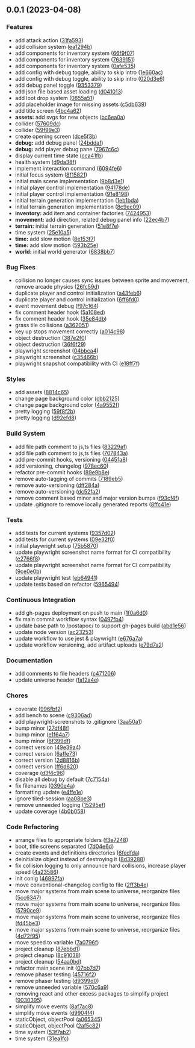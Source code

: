 ## 0.0.1 (2023-04-08)


### Features

* add attack action ([31fa593](https://github.com/Unnamed-GameDev-Studio/postapoc/commit/31fa59399e97e3ecea040562db98fd1b61fe23af))
* add collision system ([ea1294b](https://github.com/Unnamed-GameDev-Studio/postapoc/commit/ea1294b51721cae8f8199d78d7bed16ccb28c2dc))
* add components for inventory system ([66f9f07](https://github.com/Unnamed-GameDev-Studio/postapoc/commit/66f9f07cb19eda37815f831e7c02065b33086b75))
* add components for inventory system ([7639151](https://github.com/Unnamed-GameDev-Studio/postapoc/commit/7639151b3c28d3a7f2349f9525e6ab82ad536d08))
* add components for inventory system ([0afe535](https://github.com/Unnamed-GameDev-Studio/postapoc/commit/0afe53533fba618786e9bec24b32e5804d7ebc49))
* add config with debug toggle, ability to skip intro ([1e660ac](https://github.com/Unnamed-GameDev-Studio/postapoc/commit/1e660acd7a4f75403a02ba2cb0bc88ff5846235c))
* add config with debug toggle, ability to skip intro ([020d3e6](https://github.com/Unnamed-GameDev-Studio/postapoc/commit/020d3e69bc2e5116246079cb37b04d47c5bd92d1))
* add debug panel toggle ([9353379](https://github.com/Unnamed-GameDev-Studio/postapoc/commit/9353379ed589bb9c4309ae7a68eba2574538d833))
* add json file based asset loading ([d041013](https://github.com/Unnamed-GameDev-Studio/postapoc/commit/d04101305ef08b989ccd8281e35fb8867f71a130))
* add loot drop system ([0855a51](https://github.com/Unnamed-GameDev-Studio/postapoc/commit/0855a515a3d16ff7633b12d40cd5f5f2739c48ad))
* add placeholder image for missing assets ([c5db639](https://github.com/Unnamed-GameDev-Studio/postapoc/commit/c5db639252d44bccd2b6f419fccd76ab5aae2d81))
* add title screen ([4bc4a62](https://github.com/Unnamed-GameDev-Studio/postapoc/commit/4bc4a6217db44bb4f2156251dbd882c0322b9c41))
* **assets:** add svgs for new objects ([bc6ea0a](https://github.com/Unnamed-GameDev-Studio/postapoc/commit/bc6ea0a104840b88723b4b426916a8c5bc3154d8))
* collider ([57609dc](https://github.com/Unnamed-GameDev-Studio/postapoc/commit/57609dccc238981e0f2f2b79efa9fd128a2c3e1e))
* collider ([59f99e3](https://github.com/Unnamed-GameDev-Studio/postapoc/commit/59f99e3245e458d61d063af0db947cdc5ac49afe))
* create opening screen ([dce5f3b](https://github.com/Unnamed-GameDev-Studio/postapoc/commit/dce5f3bc71842d661f131a6295709a290d1d3691))
* **debug:** add debug panel ([24bddaf](https://github.com/Unnamed-GameDev-Studio/postapoc/commit/24bddafb6dad3311eb6982222a29b7d9f8fa115a))
* **debug:** add player debug pane ([7967c6c](https://github.com/Unnamed-GameDev-Studio/postapoc/commit/7967c6c53a464f5850354bb4d0024f75de34e556))
* display current time state ([cca41fb](https://github.com/Unnamed-GameDev-Studio/postapoc/commit/cca41fb4331dda902f88fdc1b19021490d83222b))
* health system ([d9da38f](https://github.com/Unnamed-GameDev-Studio/postapoc/commit/d9da38f090ab54b97283b22728ba113980cc270c))
* implement interaction command ([6094fe6](https://github.com/Unnamed-GameDev-Studio/postapoc/commit/6094fe67c4e47783ad33bb97fd3852bc1dd10a33))
* initial focus system ([8f15821](https://github.com/Unnamed-GameDev-Studio/postapoc/commit/8f158217956c15e09bc57403ed2b28f52b01583d))
* initial main scene implementation ([9b8d3e1](https://github.com/Unnamed-GameDev-Studio/postapoc/commit/9b8d3e1b21cafa942bdb3f57fb87db4193ab44f7))
* initial player control implementation ([94178de](https://github.com/Unnamed-GameDev-Studio/postapoc/commit/94178de432213b6cd94fa3c7a0669eb21c5a682b))
* initial player control implementation ([91e8198](https://github.com/Unnamed-GameDev-Studio/postapoc/commit/91e8198c8c91ad1a6e928c5e96e847ea0d94ca64))
* initial terrain generation implementation ([1eb1bda](https://github.com/Unnamed-GameDev-Studio/postapoc/commit/1eb1bda4517a70b15295e4b71ad14312fbfab6ea))
* initial terrain generation implementation ([8c9ec09](https://github.com/Unnamed-GameDev-Studio/postapoc/commit/8c9ec0963cc3fca770ecdb7c136fcb1bea9386d8))
* **inventory:** add item and container factories ([7424953](https://github.com/Unnamed-GameDev-Studio/postapoc/commit/742495321eed4fc3629042c1619d8fc280894cfe))
* **movement:** add direction, related debug panel info ([22ec4b7](https://github.com/Unnamed-GameDev-Studio/postapoc/commit/22ec4b7a9d01f844264aca9af441a27fe2d5d700))
* **terrain:** initial terrain generation ([51e8f7e](https://github.com/Unnamed-GameDev-Studio/postapoc/commit/51e8f7ef773e03901282b74c20d03f660bf9fae8))
* time system ([25e10a5](https://github.com/Unnamed-GameDev-Studio/postapoc/commit/25e10a57792920da81ffd34efa85252f88da5edb))
* **time:** add slow motion ([8e153f7](https://github.com/Unnamed-GameDev-Studio/postapoc/commit/8e153f74e9c256980b597a335c65f04ec9e77885))
* **time:** add slow motion ([593b25e](https://github.com/Unnamed-GameDev-Studio/postapoc/commit/593b25ea33e482c42249042806a08711e8a30afb))
* **world:** initial world generator ([6838bb7](https://github.com/Unnamed-GameDev-Studio/postapoc/commit/6838bb71fde59b80c3380c083c3aa07ae06a98ae))


### Bug Fixes

* collision no longer causes sync issues between sprite and movement, remove arcade physics ([26fc59d](https://github.com/Unnamed-GameDev-Studio/postapoc/commit/26fc59dead327c274daee7515703557d2b2f69a8))
* duplicate player and control initialization ([a43feb6](https://github.com/Unnamed-GameDev-Studio/postapoc/commit/a43feb6dfacbd75c973b10023ec928c26e6bbabb))
* duplicate player and control initialization ([6ff6fd0](https://github.com/Unnamed-GameDev-Studio/postapoc/commit/6ff6fd040142a226f274c83c01188aac567017a0))
* event movement debug ([f97c164](https://github.com/Unnamed-GameDev-Studio/postapoc/commit/f97c164345477a1b27d107655ac0a1b55f9b2981))
* fix comment header hook ([5a108ed](https://github.com/Unnamed-GameDev-Studio/postapoc/commit/5a108eddb1cc8ad1ee2cf627788b0d1e14052e64))
* fix comment header hook ([35e84db](https://github.com/Unnamed-GameDev-Studio/postapoc/commit/35e84dbaa0181bc218959ef3b2e55d0cef73b27a))
* grass tile collisions ([a362051](https://github.com/Unnamed-GameDev-Studio/postapoc/commit/a362051e7f2d51924e1de35e7e2338518a7a5b54))
* key up stops movement correctly ([a014c98](https://github.com/Unnamed-GameDev-Studio/postapoc/commit/a014c9863a7db359628e7d44beaeeb692c4a4366))
* object destruction ([387e2f0](https://github.com/Unnamed-GameDev-Studio/postapoc/commit/387e2f0b90265c43869725704558b188a8021c42))
* object destruction ([36f6f29](https://github.com/Unnamed-GameDev-Studio/postapoc/commit/36f6f29212c5fe23f23f5342e3c8726e47b08212))
* playwright screenshot ([04bbca4](https://github.com/Unnamed-GameDev-Studio/postapoc/commit/04bbca49695d9eef165fd970e2a6b1bb423bf4ca))
* playwright screenshot ([c35466b](https://github.com/Unnamed-GameDev-Studio/postapoc/commit/c35466b58f00d8869e2e7c98d99044dc5f1a3e91))
* playwright snapshot compatibility with CI ([e18ff7f](https://github.com/Unnamed-GameDev-Studio/postapoc/commit/e18ff7f28de1c8647a956d62910f773f5188c12c))


### Styles

* add assets ([8814c65](https://github.com/Unnamed-GameDev-Studio/postapoc/commit/8814c65832eb24e7a0b564b96dc6f75b431b01fa))
* change page background color ([cbb2125](https://github.com/Unnamed-GameDev-Studio/postapoc/commit/cbb2125479cd101da4908aabb338294e0dd3a888))
* change page background color ([4a9552f](https://github.com/Unnamed-GameDev-Studio/postapoc/commit/4a9552f66143ac105f29f352e44dfc6deaea61ca))
* pretty logging ([59f8f2b](https://github.com/Unnamed-GameDev-Studio/postapoc/commit/59f8f2bb1d9e22af44189a10049e2af5551f3132))
* pretty logging ([d92efd8](https://github.com/Unnamed-GameDev-Studio/postapoc/commit/d92efd8f5531bd036c2a1d10e1c490116e1147e3))


### Build System

* add file path comment to js,ts files ([83229af](https://github.com/Unnamed-GameDev-Studio/postapoc/commit/83229afd388fd0f15b1348178767f87050204649))
* add file path comment to js,ts files ([707843a](https://github.com/Unnamed-GameDev-Studio/postapoc/commit/707843a43c1285640460c1cce713bb3b37382c47))
* add pre-commit hooks, versioning ([04451a8](https://github.com/Unnamed-GameDev-Studio/postapoc/commit/04451a8cbf0ceed14dd6d9172a0160b850636e8f))
* add versioning, changelog ([978ec60](https://github.com/Unnamed-GameDev-Studio/postapoc/commit/978ec606ef8727931d4037201cba61a1eea18c25))
* refactor pre-commit hooks ([89e9b8e](https://github.com/Unnamed-GameDev-Studio/postapoc/commit/89e9b8e544df8995eb131ef1b64850dc6157ee3b))
* remove auto-tagging of commits ([7189eb5](https://github.com/Unnamed-GameDev-Studio/postapoc/commit/7189eb59e57ea22ae3afe03520b44b81b9bb895a))
* remove auto-versioning ([dff284a](https://github.com/Unnamed-GameDev-Studio/postapoc/commit/dff284a4e5d53b802fa1b149fb2c6e4b7f437986))
* remove auto-versioning ([dc52fa2](https://github.com/Unnamed-GameDev-Studio/postapoc/commit/dc52fa23cc281fbdf0de4fe3d9a56a23ad51b971))
* remove comment based minor and major version bumps ([f93cf4f](https://github.com/Unnamed-GameDev-Studio/postapoc/commit/f93cf4fb41048fb5ad8816f30f48484840870bf3))
* update .gitignore to remove locally generated reports ([8ffc41e](https://github.com/Unnamed-GameDev-Studio/postapoc/commit/8ffc41eb30d1088771e1b7d555216eec8c2a91ca))


### Tests

* add tests for current systems ([9357d02](https://github.com/Unnamed-GameDev-Studio/postapoc/commit/9357d023a88de0ecd35c48ae9ea0697126705355))
* add tests for current systems ([09e32f0](https://github.com/Unnamed-GameDev-Studio/postapoc/commit/09e32f067b5e9f0a2f709b156bb3397b5a36e229))
* initial playwright setup ([75b5870](https://github.com/Unnamed-GameDev-Studio/postapoc/commit/75b5870ff11275be492f586dc3e8c740b58f8695))
* update playwright screenshot name format for CI compatibility ([e2766f8](https://github.com/Unnamed-GameDev-Studio/postapoc/commit/e2766f834f784a20c79314615890d26c7b22baa2))
* update playwright screenshot name format for CI compatibility ([9ce0e0b](https://github.com/Unnamed-GameDev-Studio/postapoc/commit/9ce0e0bad2c88194a39a1874185da634c9d59fb4))
* update playwright test ([eb64941](https://github.com/Unnamed-GameDev-Studio/postapoc/commit/eb649410c5e365943ed0484e1ae99db259ebb1ee))
* update tests based on refactor ([5965494](https://github.com/Unnamed-GameDev-Studio/postapoc/commit/5965494a11e6e9810804f804c677e789baaf0f90))


### Continuous Integration

* add gh-pages deployment on push to main ([1f0a6d0](https://github.com/Unnamed-GameDev-Studio/postapoc/commit/1f0a6d0ab3be740652e2454a498e1d16c812eb8a))
* fix main commit workflow syntax ([0497fb4](https://github.com/Unnamed-GameDev-Studio/postapoc/commit/0497fb4e66e6270ca2f1ef4427ce2f97d02f4580))
* update base path to /postapoc/ to support gh-pages build ([abd1e56](https://github.com/Unnamed-GameDev-Studio/postapoc/commit/abd1e56f7d282de9792fb27f69966a3b403d1b6f))
* update node version ([ac23253](https://github.com/Unnamed-GameDev-Studio/postapoc/commit/ac23253c7643cfd455d5ddd6339d9a11942aefd8))
* update workflow to use jest & playwright ([e676a7a](https://github.com/Unnamed-GameDev-Studio/postapoc/commit/e676a7aac78c97e8cf9fe69203e8c68a089cce1e))
* update workflow versioning, add artifact uploads ([e79d7a2](https://github.com/Unnamed-GameDev-Studio/postapoc/commit/e79d7a25619c8e3f836190c51ba3b5cf980c270f))


### Documentation

* add comments to file headers ([c471206](https://github.com/Unnamed-GameDev-Studio/postapoc/commit/c471206fe504c68bfa89f8f5fd62b35afc4e2593))
* update universe header ([fa12a4e](https://github.com/Unnamed-GameDev-Studio/postapoc/commit/fa12a4e3def6d7e6017d7026b4b96c47688adadf))


### Chores

*  coverate ([996fbf2](https://github.com/Unnamed-GameDev-Studio/postapoc/commit/996fbf254dc286705870e1cadd2a566aef925c7c))
* add bench to scene ([c9306ad](https://github.com/Unnamed-GameDev-Studio/postapoc/commit/c9306ad5450bdb5cb16e1187ca0e35175083ea21))
* add playwright-screenshots to .gitignore ([3aa50a1](https://github.com/Unnamed-GameDev-Studio/postapoc/commit/3aa50a1736cea13dced73dce848edf8d2a2735ce))
* bump minor ([27df48f](https://github.com/Unnamed-GameDev-Studio/postapoc/commit/27df48fc1b81e5b8a8607f8069b2e17456796ad8))
* bump minor ([e1f64a7](https://github.com/Unnamed-GameDev-Studio/postapoc/commit/e1f64a7e32aa36a6bf0460dc1e5af4d4a9787567))
* bump minor ([6f399df](https://github.com/Unnamed-GameDev-Studio/postapoc/commit/6f399df3a7d5b348a480c5ac95382e05508eedd6))
* correct version ([49e39a4](https://github.com/Unnamed-GameDev-Studio/postapoc/commit/49e39a491833a1e2ee4322a5eea784ad7f1bdfa2))
* correct version ([6affe73](https://github.com/Unnamed-GameDev-Studio/postapoc/commit/6affe73b4756ee45a4fe8e639aef3384d6bae5f3))
* correct version ([2d8816b](https://github.com/Unnamed-GameDev-Studio/postapoc/commit/2d8816bb43d71357eb413682cb06eef4265efb48))
* correct version ([ff6d620](https://github.com/Unnamed-GameDev-Studio/postapoc/commit/ff6d6203ba3ad7859705bd4035c596c67fa6780f))
* coverage ([d3f4c96](https://github.com/Unnamed-GameDev-Studio/postapoc/commit/d3f4c966e1e63b3661daa6b661d794bcc909df14))
* disable all debug by default ([7c7154a](https://github.com/Unnamed-GameDev-Studio/postapoc/commit/7c7154a77297bf801f7a67190e737a179b4a1a01))
* fix filenames ([0390e4a](https://github.com/Unnamed-GameDev-Studio/postapoc/commit/0390e4a56ae588255d077269685575c50e93cc84))
* formatting update ([e4ffe1e](https://github.com/Unnamed-GameDev-Studio/postapoc/commit/e4ffe1e00d364d6d89452d0dc9cf8027184d9364))
* ignore tiled-session ([aa08be3](https://github.com/Unnamed-GameDev-Studio/postapoc/commit/aa08be32921b3dfd3e85b2cfb4d724f5666406ca))
* remove unneeded logging ([15295ef](https://github.com/Unnamed-GameDev-Studio/postapoc/commit/15295ef63325bc7b961286ec996953ee43f60561))
* update coverage ([4b0b058](https://github.com/Unnamed-GameDev-Studio/postapoc/commit/4b0b0588c95116e9c98b8ba54cda8db734b58e13))


### Code Refactoring

* arrange files to appropriate folders ([f3e7248](https://github.com/Unnamed-GameDev-Studio/postapoc/commit/f3e72484db44cd118fda3e30cd01a2a037148267))
* boot, title screens separated ([7d04e6d](https://github.com/Unnamed-GameDev-Studio/postapoc/commit/7d04e6d5352cd13ab8b24e5fb5202d0c5bdeb463))
* create events and definitions directories ([6fedfda](https://github.com/Unnamed-GameDev-Studio/postapoc/commit/6fedfda8a033ac35ef7437584f57711b820fb438))
* deinitialize object instead of destroying it ([8d39288](https://github.com/Unnamed-GameDev-Studio/postapoc/commit/8d39288859cae40c3420da00f308252c979ab05b))
* fix collision logging to only announce hard collisions, increase player speed ([4a23586](https://github.com/Unnamed-GameDev-Studio/postapoc/commit/4a23586df19b66afe3f246a395dd15dc9102a942))
* init conig ([46997fa](https://github.com/Unnamed-GameDev-Studio/postapoc/commit/46997fa39d94c2acf0e3a0e9b7df33f89dc5c9f2))
* move conventional-changelog config to file ([2ff3b4e](https://github.com/Unnamed-GameDev-Studio/postapoc/commit/2ff3b4eff8e226060b3a81d22c56e7c0f69f6a1b))
* move major systems from main scene to universe, reorganize files ([5cc6347](https://github.com/Unnamed-GameDev-Studio/postapoc/commit/5cc63474ba5ea3d547a82952ce94a5dfefda3b34))
* move major systems from main scene to universe, reorganize files ([5790ce9](https://github.com/Unnamed-GameDev-Studio/postapoc/commit/5790ce974f67e55b16ed31268702183b7897169f))
* move major systems from main scene to universe, reorganize files ([fd45be3](https://github.com/Unnamed-GameDev-Studio/postapoc/commit/fd45be36811fdbb3234dc5384c100fc95e86dd83))
* move major systems from main scene to universe, reorganize files ([4d72f95](https://github.com/Unnamed-GameDev-Studio/postapoc/commit/4d72f955747fe22e88a1a137b61869e6767a128a))
* move speed to variable ([7a0796f](https://github.com/Unnamed-GameDev-Studio/postapoc/commit/7a0796fb92ba196d48c792dcc29bb52ab2d2585b))
* project cleanup ([87ebbd1](https://github.com/Unnamed-GameDev-Studio/postapoc/commit/87ebbd186442aedecf5a751012f693e555d5754e))
* project cleanup ([8c91038](https://github.com/Unnamed-GameDev-Studio/postapoc/commit/8c910380919c2cf5b64a6ed9fb5eba3e2cb8dc13))
* project cleanup ([54aa0bd](https://github.com/Unnamed-GameDev-Studio/postapoc/commit/54aa0bda5748964d28af0bfc64f125330fc6928e))
* refactor main scene init ([07bb7d7](https://github.com/Unnamed-GameDev-Studio/postapoc/commit/07bb7d7fe8b0d5c8a8508c33df01a08f4c613fd4))
* remove phaser testing ([45716f2](https://github.com/Unnamed-GameDev-Studio/postapoc/commit/45716f2957769cd5f2b8d52063646bd387cddaf5))
* remove phaser testing ([d9399d0](https://github.com/Unnamed-GameDev-Studio/postapoc/commit/d9399d0b34527450f55dba2af798bb3592e9bb5e))
* remove unneeded variable ([570c6a9](https://github.com/Unnamed-GameDev-Studio/postapoc/commit/570c6a9814eacaac8d2b2b577e1002f2f3f4c97f))
* removing react and other excess packages to simplify project ([9030395](https://github.com/Unnamed-GameDev-Studio/postapoc/commit/903039591eb1faf1adfed9aa14148eae38eff852))
* simplify move events ([8af7ac8](https://github.com/Unnamed-GameDev-Studio/postapoc/commit/8af7ac80447a045a71bdef4fd7de890326fc840d))
* simplify move events ([d9904f4](https://github.com/Unnamed-GameDev-Studio/postapoc/commit/d9904f4d752cd4a1ef1ec4383e66e26429343ad0))
* staticObject, objectPool ([a065345](https://github.com/Unnamed-GameDev-Studio/postapoc/commit/a0653454f5605c367e4d7b179c98441fc2e87fe7))
* staticObject, objectPool ([2af5c82](https://github.com/Unnamed-GameDev-Studio/postapoc/commit/2af5c82aa59a4f813b46ddbc076f52c3e52ecc56))
* time system ([53f7ab2](https://github.com/Unnamed-GameDev-Studio/postapoc/commit/53f7ab27c2795824b7fa8de56475d742fac5bad3))
* time system ([31ea1fc](https://github.com/Unnamed-GameDev-Studio/postapoc/commit/31ea1fc988b11e398ca9eb1cdfc6469609829f71))

